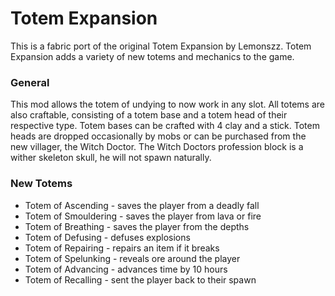 # Totem Expansion

This is a fabric port of the original Totem Expansion by Lemonszz. Totem Expansion adds a variety of new totems and mechanics to the game.

### General
This mod allows the totem of undying to now work in any slot. All totems are also craftable, consisting of a totem base and a totem head of their respective type. Totem bases can be crafted with 4 clay and a stick. Totem heads are dropped occasionally by mobs or can be purchased from the new villager, the Witch Doctor. The Witch Doctors profession block is a wither skeleton skull, he will not spawn naturally.

### New Totems
- Totem of Ascending - saves the player from a deadly fall
- Totem of Smouldering - saves the player from lava or fire
- Totem of Breathing - saves the player from the depths
- Totem of Defusing - defuses explosions
- Totem of Repairing - repairs an item if it breaks
- Totem of Spelunking - reveals ore around the player
- Totem of Advancing - advances time by 10 hours
- Totem of Recalling - sent the player back to their spawn
